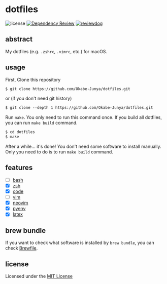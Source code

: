 # dotfiles

![license](https://img.shields.io/github/license/Okabe-Junya/dotfiles)
[![Dependency Review](https://github.com/Okabe-Junya/dotfiles/actions/workflows/dependency-review.yml/badge.svg)](https://github.com/Okabe-Junya/dotfiles/actions/workflows/dependency-review.yml) [![reviewdog](https://github.com/Okabe-Junya/dotfiles/actions/workflows/reviewdog.yml/badge.svg)](https://github.com/Okabe-Junya/dotfiles/actions/workflows/reviewdog.yml) 

## abstract

My dotfiles (e.g. `.zshrc`, `.vimrc`, etc.) for macOS.

## usage

First, Clone this repository

```txt
$ git clone https://github.com/Okabe-Junya/dotfiles.git
```

or (if you don't need git history)

```txt
$ git clone --depth 1 https://github.com/Okabe-Junya/dotfiles.git
```

Run `make`. You only need to run this command once. If you build all dotfiles, you can run `make build` command.

```txt
$ cd dotfiles
$ make
```

After a while... it's done! You don't need some software to install manually. Only you need to do is to run `make build` command.

## features

- [ ] [bash](https://www.gnu.org/software/bash/)
- [x] [zsh](https://www.zsh.org/)
- [x] [code](https://code.visualstudio.com/)
- [ ] [vim](https://www.vim.org/)
- [x] [neovim](https://neovim.io/)
- [x] [pyenv](https://github.com/pyenv/pyenv)
- [x] [latex](https://www.latex-project.org/)

## brew bundle

If you want to check what software is installed by `brew bundle`, you can check [Brewfile](Brewfile).

## license

Licensed under the [MIT License](LICENSE)
